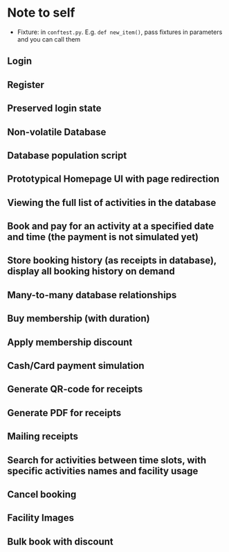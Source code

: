 # Note to self
* Fixture: in `conftest.py`. E.g. `def new_item()`, pass fixtures in parameters and you can call them

## Login

## Register

## Preserved login state

## Non-volatile Database

## Database population script

## Prototypical Homepage UI with page redirection

## Viewing the full list of activities in the database

## Book and pay for an activity at a specified date and time (the payment is not simulated yet)

## Store booking history (as receipts in database), display all booking history on demand

## Many-to-many database relationships

## Buy membership (with duration)

## Apply membership discount

## Cash/Card payment simulation

## Generate QR-code for receipts

## Generate PDF for receipts

## Mailing receipts

## Search for activities between time slots, with specific activities names and facility usage

## Cancel booking

## Facility Images

## Bulk book with discount